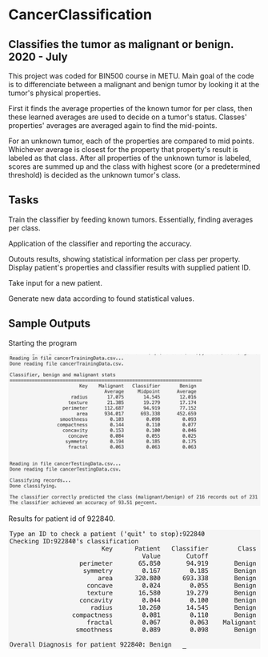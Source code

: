 # CancerClassification
Classifies the tumor as malignant or benign.
2020 - July
---
This project was coded for BIN500 course in METU. Main goal of the code is to differenciate between a malignant and benign tumor by looking it at the tumor's physical properties.

First it finds the average properties of the known tumor for per class, then these learned averages are used to decide on a tumor's status. Classes' properties' averages are averaged again to find the mid-points. 

For an unknown tumor, each of the properties are compared to mid points. Whichever average is closest for the property that property's result is labeled as that class. After all properties of the unknown tumor is labeled, scores are summed up and the class with highest score (or a predetermined threshold) is decided as the unknown tumor's class. 

## Tasks

Train the classifier by feeding known tumors. Essentially, finding averages per class.

Application of the classifier and reporting the accuracy.

Outouts results, showing statistical information per class per property. Display patient's properties and classifier results with supplied patient ID.

Take input for a new patient.

Generate new data according to found statistical values.

## Sample Outputs

Starting the program

![alt text](https://raw.githubusercontent.com/dGermen/CancerClassification/main/Screen%20Shot%202022-09-10%20at%2015.13.55.png)

Results for patient id of 922840.

![alt text](https://github.com/dGermen/CancerClassification/blob/main/Screen%20Shot%202022-09-10%20at%2015.15.06.png?raw=true)
